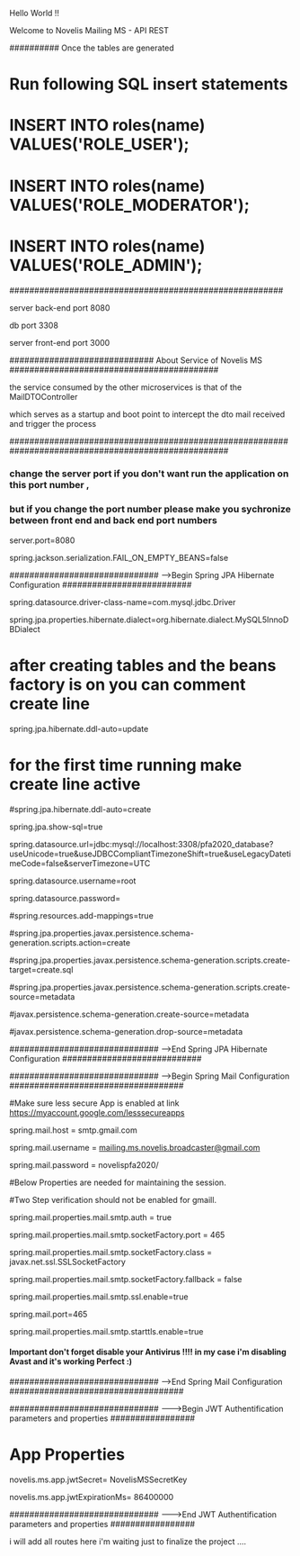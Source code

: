 Hello World !!

Welcome to Novelis Mailing MS - API REST 

########## Once the tables are generated

# Run following SQL insert statements
# INSERT INTO roles(name) VALUES('ROLE_USER');
# INSERT INTO roles(name) VALUES('ROLE_MODERATOR');
# INSERT INTO roles(name) VALUES('ROLE_ADMIN');

#######################################################

server back-end port 8080

db port 3308

server front-end port 3000 

############################# About Service of Novelis MS ##########################################

the service consumed by the other microservices is that of the MailDTOController 

which serves as a startup and boot point to intercept the dto mail received and trigger the process

####################################################################################################

### change the server port if you don't want run the application on this port number ,

### but if you change the port number please make you sychronize between front end and back end port numbers

server.port=8080

spring.jackson.serialization.FAIL_ON_EMPTY_BEANS=false

############################## -->Begin Spring JPA Hibernate Configuration ##########################

spring.datasource.driver-class-name=com.mysql.jdbc.Driver

spring.jpa.properties.hibernate.dialect=org.hibernate.dialect.MySQL5InnoDBDialect

# after creating tables and the beans factory is on you can comment create line

spring.jpa.hibernate.ddl-auto=update

# for the first time running make create line active

#spring.jpa.hibernate.ddl-auto=create

spring.jpa.show-sql=true

spring.datasource.url=jdbc:mysql://localhost:3308/pfa2020_database?useUnicode=true&useJDBCCompliantTimezoneShift=true&useLegacyDatetimeCode=false&serverTimezone=UTC

spring.datasource.username=root

spring.datasource.password=


#spring.resources.add-mappings=true

#spring.jpa.properties.javax.persistence.schema-generation.scripts.action=create

#spring.jpa.properties.javax.persistence.schema-generation.scripts.create-target=create.sql

#spring.jpa.properties.javax.persistence.schema-generation.scripts.create-source=metadata


#javax.persistence.schema-generation.create-source=metadata

#javax.persistence.schema-generation.drop-source=metadata


############################## -->End Spring JPA Hibernate Configuration ############################

############################## -->Begin Spring Mail Configuration ###################################

#Make sure less secure App is enabled at link https://myaccount.google.com/lesssecureapps

spring.mail.host = smtp.gmail.com

spring.mail.username = mailing.ms.novelis.broadcaster@gmail.com

spring.mail.password = novelispfa2020/


#Below Properties are needed for maintaining the session.

#Two Step verification should not be enabled for gmaill.


spring.mail.properties.mail.smtp.auth = true

spring.mail.properties.mail.smtp.socketFactory.port = 465

spring.mail.properties.mail.smtp.socketFactory.class = javax.net.ssl.SSLSocketFactory

spring.mail.properties.mail.smtp.socketFactory.fallback = false

spring.mail.properties.mail.smtp.ssl.enable=true

spring.mail.port=465

spring.mail.properties.mail.smtp.starttls.enable=true


#### Important don't forget disable your Antivirus !!!! in my case i'm disabling Avast and it's working Perfect :)

############################## -->End Spring Mail Configuration ###################################

############################## --->Begin JWT Authentification parameters and properties #################

# App Properties

novelis.ms.app.jwtSecret= NovelisMSSecretKey

novelis.ms.app.jwtExpirationMs= 86400000


############################## --->End JWT Authentification parameters and properties #################


i will add all routes here i'm waiting just to finalize the project ....


